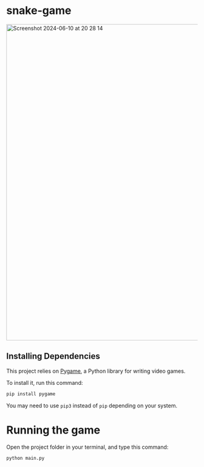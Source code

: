 # snake-game

<img width="832" alt="Screenshot 2024-06-10 at 20 28 14" src="https://github.com/GhoulKingR/snake-game/assets/87097037/e19fbd89-8529-4e33-985f-da584e5234d8">

## Installing Dependencies
This project relies on [Pygame](https://www.pygame.org), a Python library for writing video games.

To install it, run this command:
```bash
pip install pygame
```

You may need to use `pip3` instead of `pip` depending on your system.

# Running the game

Open the project folder in your terminal, and type this command:
```bash
python main.py
```
